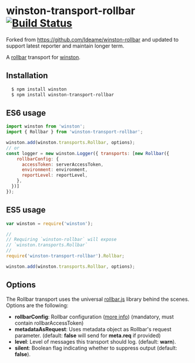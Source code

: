 # winston-transport-rollbar [![Build Status](https://secure.travis-ci.org/GorillaStack/winston-rollbar.png)](http://travis-ci.org/GorillaStack/winston-rollbar)

Forked from https://github.com/Ideame/winston-rollbar and updated to support latest reporter and maintain longer term.

A [rollbar](https://rollbar.com) transport for [winston](https://github.com/winstonjs/winston).

## Installation

``` sh
  $ npm install winston
  $ npm install winston-transport-rollbar
```

## ES6 usage
``` js
import winston from 'winston';
import { Rollbar } from 'winston-transport-rollbar';

winston.add(winston.transports.Rollbar, options);
// or
const logger = new winston.Logger({ transports: [new Rollbar({
    rollbarConfig: {
      accessToken: serverAccessToken,
      environment: environment,
      reportLevel: reportLevel,
    },
  })]
});
```

## ES5 usage

``` js
var winston = require('winston');

//
// Requiring `winston-rollbar` will expose
// `winston.transports.Rollbar`
//
require('winston-transport-rollbar').Rollbar;

winston.add(winston.transports.Rollbar, options);
```

## Options

The Rollbar transport uses the universal [rollbar.js](https://github.com/rollbar/rollbar.js) library behind the scenes.  Options are the following:

* **rollbarConfig**:        Rollbar configuration ([more info](https://rollbar.com/docs/notifier/node_rollbar/#configuration-reference)) (mandatory, must contain rollbarAccessToken)
* **metadataAsRequest**:    Uses metadata object as Rollbar's request parameter. (default: **false** will send for **meta.req** if provided)
* **level**:                Level of messages this transport should log. (default: **warn**).
* **silent**:               Boolean flag indicating whether to suppress output (default: **false**).
